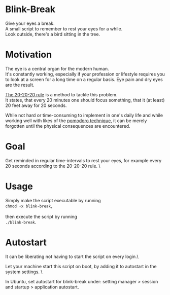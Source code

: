 # Blink-Break

Give your eyes a break. \
A small script to remember to rest your eyes for a while. \
Look outside, there's a bird sitting in the tree.

# Motivation

The eye is a central organ for the modern human.\
It's constantly working, especially if your profession or lifestyle requires you to look at a screen for a long time on a regular basis.
Eye pain and dry eyes are the result.

[The 20-20-20 rule](https://www.healthline.com/health/eye-health/20-20-20-rule) is a method to tackle this problem.\
It states, that every 20 minutes one should focus something, that it (at least) 20 feet away for 20 seconds.

While not hard or time-consuming to implement in one's daily life and while working well with likes of the [pomodoro technique](https://francescocirillo.com/pages/pomodoro-technique), it can be merely forgotten until the physical consequences are encountered.

# Goal

Get reminded in regular time-intervals to rest your eyes, for example every 20 seconds according to the 20-20-20 rule. \

# Usage

Simply make the script executable by running \
`chmod +x blink-break`, \
 \
then execute the script by running \
`./blink-break`.

# Autostart

It can be liberating not having to start the script on every login.\

Let your machine start this script on boot, by adding it to autostart in the system settings. \

In Ubuntu, set autostart for blink-break under: setting manager > session and startup > application autostart.
